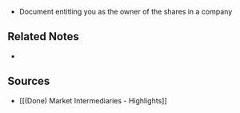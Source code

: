 - Document entitling you as the owner of the shares in a company

## Related Notes
- 

## Sources
- [[(Done) Market Intermediaries - Highlights]]